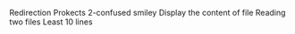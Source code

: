 Redirection Prokects
2-confused smiley
Display the content of file
Reading two files
Least 10 lines
